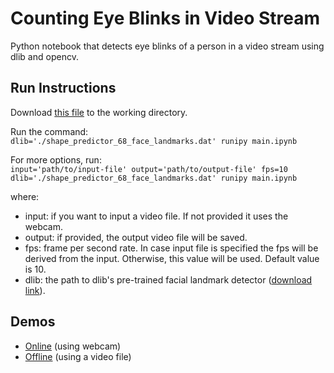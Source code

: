 # Counting Eye Blinks in Video Stream
Python notebook that detects eye blinks of a person in a video stream using dlib and opencv.


## Run Instructions

Download [this file](https://drive.google.com/open?id=19Xz-Ly2LXofgpUGt-AHFTyM71z_RvzDL) to the working directory.

Run the command:  
`dlib='./shape_predictor_68_face_landmarks.dat' runipy main.ipynb`

For more options, run:  
`input='path/to/input-file'
output='path/to/output-file'
fps=10
dlib='./shape_predictor_68_face_landmarks.dat'
runipy main.ipynb`  

where:
- input: if you want to input a video file. If not provided it uses the webcam.
- output: if provided, the output video file will be saved.
- fps: frame per second rate. In case input file is specified the fps will be derived from the input. Otherwise, this value will be used. Default value is 10.
- dlib: the path to dlib's pre-trained facial landmark detector ([download link](https://drive.google.com/open?id=19Xz-Ly2LXofgpUGt-AHFTyM71z_RvzDL)).

## Demos
- [Online](https://i.imgur.com/DoV0fKy.mp4) (using webcam)
- [Offline](https://imgur.com/ALyi4b3.mp4) (using a video file)


